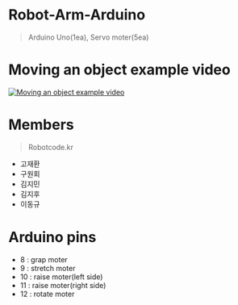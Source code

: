 # Robot-Arm-Arduino
> Arduino Uno(1ea), Servo moter(5ea)

# Moving an object example video
[![Moving an object example video](http://img.youtube.com/vi/imUxud6Of1E/0.jpg)](http://www.youtube.com/watch?v=imUxud6Of1E)

# Members
> Robotcode.kr
* 고재환
* 구원회
* 김지민
* 김지후
* 이동규

# Arduino pins
- 8 : grap moter
- 9 : stretch moter
- 10 : raise moter(left side)
- 11 : raise moter(right side)
- 12 : rotate moter

